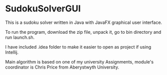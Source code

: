 # SudokuSolverGUI
This is a sudoku solver written in Java with JavaFX graphical user interface.

To run the program, download the zip file, unpack it, go to bin directory and run launch.sh.

I have included .idea folder to make it easier to open as project if using Intellij.

Main algorithm is based on one of my university Assignments, module's coordinator is Chris Price from Aberystwyth University.
